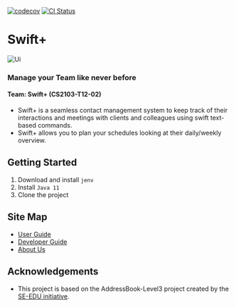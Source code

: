[![codecov](https://codecov.io/gh/AY2223S1-CS2103T-T12-2/tp/branch/master/graph/badge.svg?token=A2FU6P932B)](https://app.codecov.io/gh/AY2223S1-CS2103T-T12-2/tp)
[![CI Status](https://github.com/AY2223S1-CS2103T-T12-2/tp/workflows/Java%20CI/badge.svg)](https://github.com/AY2223S1-CS2103T-T12-2/tp/actions)

# Swift+

![Ui](docs/images/Ui.png)

### Manage your Team like never before

#### Team: Swift+ (CS2103-T12-02)

- Swift+ is a seamless contact management system to keep track of their interactions and meetings with clients and colleagues using swift text-based commands.
- Swift+ allows you to plan your schedules looking at their daily/weekly overview.

## Getting Started

1. Download and install `jenv`
2. Install `Java 11`
3. Clone the project

## Site Map

- [User Guide](docs/UserGuide.md)
- [Developer Guide](docs/DeveloperGuide.md)
- [About Us](docs/AboutUs.md)

## Acknowledgements

- This project is based on the AddressBook-Level3 project created by the [SE-EDU initiative](https://se-education.org).

